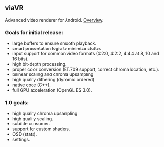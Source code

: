 ## viaVR ##
Advanced video renderer for Android. [Overview](https://github.com/vivan000/viaVR/wiki/Why-it's-important-to-use-high-quality-video-renderer).

### Goals for initial release:
- large buffers to ensure smooth playback.
- smart presentation logic to minimize stutter.
- input support for common video formats (4:2:0, 4:2:2, 4:4:4 at 8, 10 and 16 bits).
- high bit-depth processing.
- proper color conversion (BT.709 support, correct chroma location, etc.).
- bilinear scaling and chroma upsampling
- high quality dithering (dynamic ordered)
- native code (C++).
- full GPU acceleration (OpenGL ES 3.0).

### 1.0 goals:
- high quality chroma upsampling
- high quality scaling.
- subtitle consumer.
- support for custom shaders.
- OSD (stats).
- settings.
